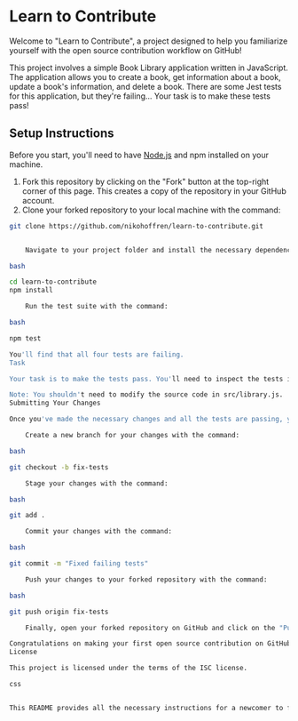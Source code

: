 # Learn to Contribute

Welcome to "Learn to Contribute", a project designed to help you familiarize yourself with the open source contribution workflow on GitHub!

This project involves a simple Book Library application written in JavaScript. The application allows you to create a book, get information about a book, update a book's information, and delete a book. There are some Jest tests for this application, but they're failing... Your task is to make these tests pass!

## Setup Instructions

Before you start, you'll need to have [Node.js](https://nodejs.org/en/download/) and npm installed on your machine.

1. Fork this repository by clicking on the "Fork" button at the top-right corner of this page. This creates a copy of the repository in your GitHub account.
2. Clone your forked repository to your local machine with the command:

```bash
git clone https://github.com/nikohoffren/learn-to-contribute.git


    Navigate to your project folder and install the necessary dependencies with the commands:

bash

cd learn-to-contribute
npm install

    Run the test suite with the command:

bash

npm test

You'll find that all four tests are failing.
Task

Your task is to make the tests pass. You'll need to inspect the tests in __tests__/library.test.js, figure out why they're failing, and make the necessary changes.

Note: You shouldn't need to modify the source code in src/library.js.
Submitting Your Changes

Once you've made the necessary changes and all the tests are passing, you're ready to submit your changes!

    Create a new branch for your changes with the command:

bash

git checkout -b fix-tests

    Stage your changes with the command:

bash

git add .

    Commit your changes with the command:

bash

git commit -m "Fixed failing tests"

    Push your changes to your forked repository with the command:

bash

git push origin fix-tests

    Finally, open your forked repository on GitHub and click on the "Pull request" button to create a new pull request.

Congratulations on making your first open source contribution on GitHub!
License

This project is licensed under the terms of the ISC license.

css


This README provides all the necessary instructions for a newcomer to fork the repository, clone it to their local machine, make changes, commit and push those changes, and finally open a pull request. It's a great starting point for someone who's new to Git, GitHub, and the open source contribution workflow.
